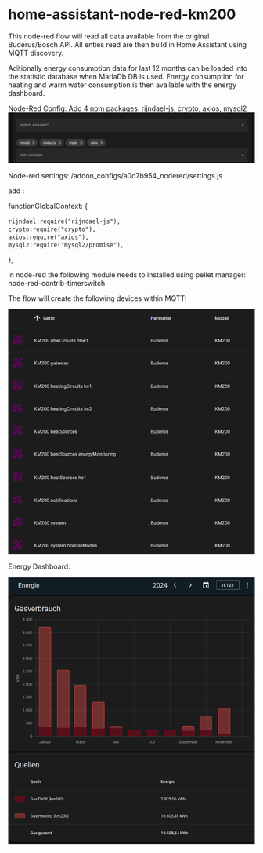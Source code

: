 # home-assistant-node-red-km200

This node-red flow will read all data available from the original Buderus/Bosch API.
All enties read are then build in Home Assistant using MQTT discovery.

Aditionally energy consumption data for last 12 months can be loaded into the statistic database when MariaDb DB is used.
Energy consumption for heating and warm water consumption is then available with the energy dashboard.


Node-Red Config: Add 4 npm packages: rijndael-js, crypto, axios, mysql2
![alt text](image.png)



Node-red settings:  /addon_configs/a0d7b954_nodered/settings.js

add :

  functionGlobalContext: {

    rijndael:require("rijndael-js"),
    crypto:require("crypto"),
    axios:require("axios"),
    mysql2:require("mysql2/promise"),
  },


in node-red the following module needs to installed using pellet manager: node-red-contrib-timerswitch





The flow will create the following devices within MQTT:

![alt text](image-3.png)





Energy Dashboard:

![alt text](image-2.png)
